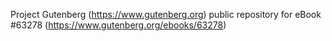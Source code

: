Project Gutenberg (https://www.gutenberg.org) public repository for
eBook #63278 (https://www.gutenberg.org/ebooks/63278)
